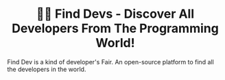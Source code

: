 <div align="center">
  <h1>👩‍💻 Find Devs - Discover All Developers From The Programming World!</h1>
</div>
Find Dev is a kind of developer's Fair. An open-source platform to find all the developers in the world.
